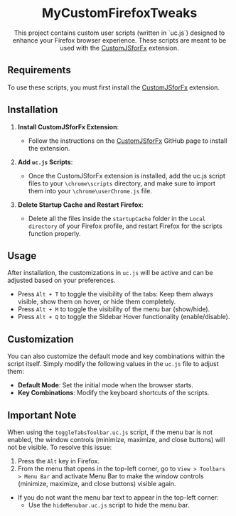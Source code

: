 <h1 align="center">MyCustomFirefoxTweaks</h1>
<p align="center">
This project contains custom user scripts (written in `uc.js`) designed to enhance your Firefox browser experience. These scripts are meant to be used with the 
<a href="https://github.com/Aris-t2/CustomJSforFx" title="github.com/Aris-t2/CustomJSforFx">CustomJSforFx</a> extension.
</p>

## Requirements

To use these scripts, you must first install the <a href="https://github.com/Aris-t2/CustomJSforFx" title="github.com/Aris-t2/CustomJSforFx">CustomJSforFx</a> extension.

## Installation

1. **Install CustomJSforFx Extension**:

   - Follow the instructions on the <a href="https://github.com/Aris-t2/CustomJSforFx" title="github.com/Aris-t2/CustomJSforFx">CustomJSforFx</a> GitHub page to install the extension.

2. **Add `uc.js` Scripts**:

   - Once the CustomJSforFx extension is installed, add the uc.js script files to your `\chrome\scripts` directory, and make sure to import them into your `\chrome\userChrome.js` file.

3. **Delete Startup Cache and Restart Firefox**:
   - Delete all the files inside the `startupCache` folder in the `Local directory` of your Firefox profile, and restart Firefox for the scripts function properly.

## Usage

After installation, the customizations in `uc.js` will be active and can be adjusted based on your preferences.

- Press `Alt + T` to toggle the visibility of the tabs: Keep them always visible, show them on hover, or hide them completely.
- Press `Alt + M` to toggle the visibility of the menu bar (show/hide).
- Press `Alt + Q` to toggle the Sidebar Hover functionality (enable/disable).

## Customization

You can also customize the default mode and key combinations within the script itself. Simply modify the following values in the `uc.js` file to adjust them:

- **Default Mode**: Set the initial mode when the browser starts.
- **Key Combinations**: Modify the keyboard shortcuts of the scripts.

## Important Note

When using the `toggleTabsToolbar.uc.js` script, if the menu bar is not enabled, the window controls (minimize, maximize, and close buttons) will not be visible. To resolve this issue:

1. Press the `Alt` key in Firefox.
2. From the menu that opens in the top-left corner, go to `View > Toolbars > Menu Bar` and activate Menu Bar to make the window controls (minimize, maximize, and close buttons) visible again.

- If you do not want the menu bar text to appear in the top-left corner:
  - Use the `hideMenubar.uc.js` script to hide the menu bar.

